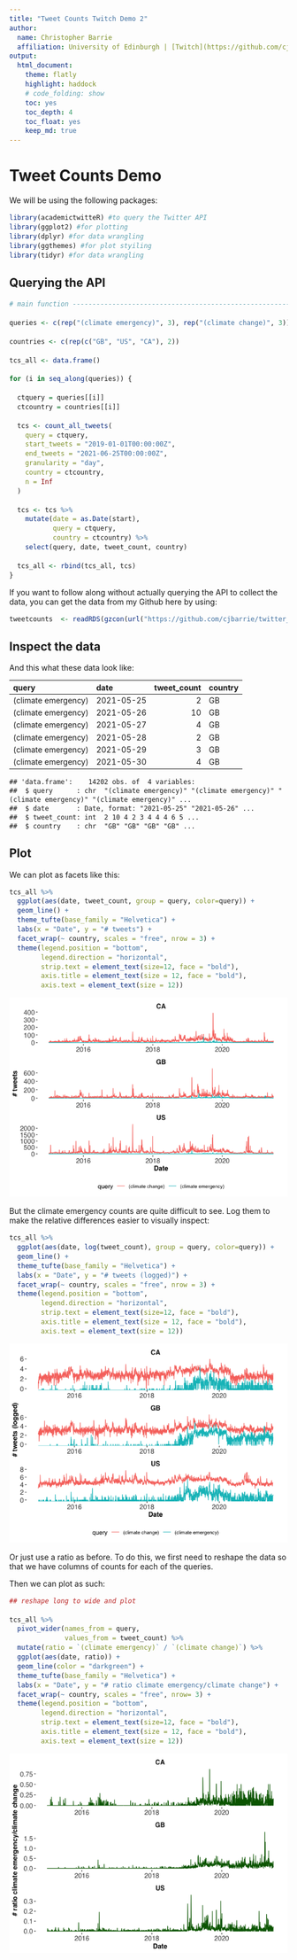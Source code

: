 ```yaml
---
title: "Tweet Counts Twitch Demo 2"
author:
  name: Christopher Barrie
  affiliation: University of Edinburgh | [Twitch](https://github.com/cjbarrie/twitter_twitch2)
output: 
  html_document:
    theme: flatly
    highlight: haddock
    # code_folding: show
    toc: yes
    toc_depth: 4
    toc_float: yes
    keep_md: true
---
```




# Tweet Counts Demo

We will be using the following packages:


```r
library(academictwitteR) #to query the Twitter API
library(ggplot2) #for plotting
library(dplyr) #for data wrangling
library(ggthemes) #for plot styiling
library(tidyr) #for data wrangling
```



## Querying the API


```r
# main function -----------------------------------------------------------

queries <- c(rep("(climate emergency)", 3), rep("(climate change)", 3))

countries <- c(rep(c("GB", "US", "CA"), 2))

tcs_all <- data.frame()

for (i in seq_along(queries)) {
  
  ctquery = queries[[i]]
  ctcountry = countries[[i]]
  
  tcs <- count_all_tweets(
    query = ctquery,
    start_tweets = "2019-01-01T00:00:00Z",
    end_tweets = "2021-06-25T00:00:00Z",
    granularity = "day",
    country = ctcountry,
    n = Inf
  )
  
  tcs <- tcs %>%
    mutate(date = as.Date(start),
           query = ctquery,
           country = ctcountry) %>%
    select(query, date, tweet_count, country)
  
  tcs_all <- rbind(tcs_all, tcs)
}
```

If you want to follow along without actually querying the API to collect the data, you can get the data from my Github here by using:


```r
tweetcounts  <- readRDS(gzcon(url("https://github.com/cjbarrie/twitter_twitch2/blob/main/data/clim_emergency.rds?raw=true")))
```

## Inspect the data

And this what these data look like:


|query               |date       | tweet_count|country |
|:-------------------|:----------|-----------:|:-------|
|(climate emergency) |2021-05-25 |           2|GB      |
|(climate emergency) |2021-05-26 |          10|GB      |
|(climate emergency) |2021-05-27 |           4|GB      |
|(climate emergency) |2021-05-28 |           2|GB      |
|(climate emergency) |2021-05-29 |           3|GB      |
|(climate emergency) |2021-05-30 |           4|GB      |

```
## 'data.frame':	14202 obs. of  4 variables:
##  $ query      : chr  "(climate emergency)" "(climate emergency)" "(climate emergency)" "(climate emergency)" ...
##  $ date       : Date, format: "2021-05-25" "2021-05-26" ...
##  $ tweet_count: int  2 10 4 2 3 4 4 4 6 5 ...
##  $ country    : chr  "GB" "GB" "GB" "GB" ...
```

## Plot

We can plot as facets like this:


```r
tcs_all %>%
  ggplot(aes(date, tweet_count, group = query, color=query)) +
  geom_line() +
  theme_tufte(base_family = "Helvetica") +
  labs(x = "Date", y = "# tweets") +
  facet_wrap(~ country, scales = "free", nrow = 3) +
  theme(legend.position = "bottom",
        legend.direction = "horizontal",
        strip.text = element_text(size=12, face = "bold"),
        axis.title = element_text(size = 12, face = "bold"),
        axis.text = element_text(size = 12))
```

![](demo_tweet_counts2_files/figure-html/unnamed-chunk-6-1.png)<!-- -->

But the climate emergency counts are quite difficult to see. Log them to make the relative differences easier to visually inspect:


```r
tcs_all %>%
  ggplot(aes(date, log(tweet_count), group = query, color=query)) +
  geom_line() +
  theme_tufte(base_family = "Helvetica") +
  labs(x = "Date", y = "# tweets (logged)") +
  facet_wrap(~ country, scales = "free", nrow = 3) +
  theme(legend.position = "bottom",
        legend.direction = "horizontal",
        strip.text = element_text(size=12, face = "bold"),
        axis.title = element_text(size = 12, face = "bold"),
        axis.text = element_text(size = 12))
```

![](demo_tweet_counts2_files/figure-html/unnamed-chunk-7-1.png)<!-- -->

Or just use a ratio as before. To do this, we first need to reshape the data so that we have columns of counts for each of the queries. 

Then we can plot as such:


```r
## reshape long to wide and plot

tcs_all %>%
  pivot_wider(names_from = query,
              values_from = tweet_count) %>%
  mutate(ratio = `(climate emergency)` / `(climate change)`) %>%
  ggplot(aes(date, ratio)) +
  geom_line(color = "darkgreen") +
  theme_tufte(base_family = "Helvetica") +
  labs(x = "Date", y = "# ratio climate emergency/climate change") +
  facet_wrap(~ country, scales = "free", nrow= 3) +
  theme(legend.position = "bottom",
        legend.direction = "horizontal",
        strip.text = element_text(size=12, face = "bold"),
        axis.title = element_text(size = 12, face = "bold"),
        axis.text = element_text(size = 12))
```

![](demo_tweet_counts2_files/figure-html/unnamed-chunk-8-1.png)<!-- -->
